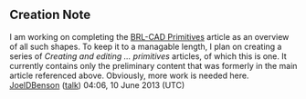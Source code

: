 ## Creation Note

I am working on completing the [BRL-CAD
Primitives](BRL-CAD_Primitives.md) article as an overview of all
such shapes. To keep it to a managable length, I plan on creating a
series of *Creating and editing ... primitives* articles, of which this
is one. It currently contains only the preliminary content that was
formerly in the main article referenced above. Obviously, more work is
needed here. [JoelDBenson](/wiki/user/JoelDBenson.md)
([talk](User_talk:JoelDBenson.md)) 04:06, 10 June 2013 (UTC)
